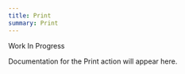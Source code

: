 ```yaml
---
title: Print
summary: Print
---
```


Work In Progress

Documentation for the Print action will appear here.